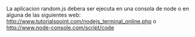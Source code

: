 La aplicacion random.js debera ser ejecuta en una consola de node o en alguna de las siguientes web: http://www.tutorialspoint.com/nodejs_terminal_online.php o  http://www.node-console.com/script/code 